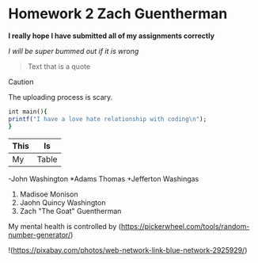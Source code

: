 # Homework 2 Zach Guentherman

**I really hope I have submitted all of my assignments correctly**

*I will be super bummed out if it is wrong*

> Text that is a quote

> [!CAUTION]
> The uploading process is scary.

```ruby
int main(){
printf("I have a love hate relationship with coding\n");
}
```

| This |   Is  |
| ---- | ----- |
|  My  | Table |

-John Washington
*Adams Thomas
+Jefferton Washingas

1. Madisoe Monison
2. Jaohn Quincy Washington
3. Zach "The Goat" Guentherman

My mental health is controlled by (https://pickerwheel.com/tools/random-number-generator/)

!(https://pixabay.com/photos/web-network-link-blue-network-2925929/)